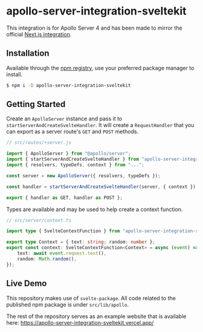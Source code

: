 # apollo-server-integration-sveltekit

This integration is for Apollo Server 4 and has been made to mirror the official [Next.js integration](https://github.com/apollo-server-integrations/apollo-server-integration-next).

## Installation

Available through the [npm registry](https://www.npmjs.com/), use your preferred package manager to install.

```sh
$ npm i -D apollo-server-integration-sveltekit
```

## Getting Started

Create an `ApolloServer` instance and pass it to `startServerAndCreateSvelteHandler`. It will create a `RequestHandler` that you can export as a server route's `GET` and `POST` methods.

```js
// src/routes/+server.js

import { ApolloServer } from "@apollo/server";
import { startServerAndCreateSvelteHandler } from "apollo-server-integration-sveltekit";
import { resolvers, typeDefs, context } from "...";

const server = new ApolloServer({ resolvers, typeDefs });

const handler = startServerAndCreateSvelteHandler(server, { context });

export { handler as GET, handler as POST };
```

Types are available and may be used to help create a context function.

```ts
// src/server/context.ts

import type { SvelteContextFunction } from "apollo-server-integration-sveltekit";

export type Context = { text: string; random: number };
export const context: SvelteContextFunction<Context> = async (event) => ({
	text: await event.request.text(),
	random: Math.random(),
});
```

## Live Demo

This repository makes use of `svelte-package`. All code related to the published npm package is under `src/lib/apollo`.

The rest of the repository serves as an example website that is available here: https://apollo-server-integration-sveltekit.vercel.app/
